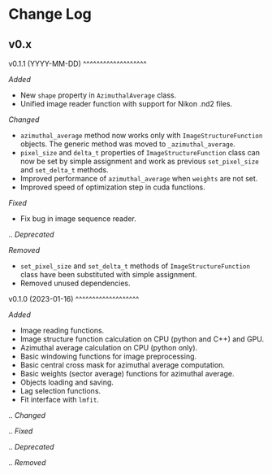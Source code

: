 
Change Log
==========

v0.x
----

v0.1.1 (YYYY-MM-DD)
^^^^^^^^^^^^^^^^^^^

*Added*

* New `shape` property in `AzimuthalAverage` class.
* Unified image reader function with support for Nikon .nd2 files.

*Changed*

* `azimuthal_average` method now works only with `ImageStructureFunction` objects. The generic method was moved to `_azimuthal_average`.
* `pixel_size` and `delta_t` properties of `ImageStructureFunction` class can now be set by simple assignment and work as previous `set_pixel_size` and `set_delta_t` methods.
* Improved performance of `azimuthal_average` when `weights` are not set.
* Improved speed of optimization step in cuda functions.

*Fixed*

* Fix bug in image sequence reader.

.. *Deprecated*

*Removed*

* `set_pixel_size` and `set_delta_t` methods of `ImageStructureFunction` class have been substituted with simple assignment.
* Removed unused dependencies.

v0.1.0 (2023-01-16)
^^^^^^^^^^^^^^^^^^^

*Added*

* Image reading functions.
* Image structure function calculation on CPU (python and C++) and GPU.
* Azimuthal average calculation on CPU (python only).
* Basic windowing functions for image preprocessing.
* Basic central cross mask for azimuthal average computation.
* Basic weights (sector average) functions for azimuthal average.
* Objects loading and saving.
* Lag selection functions.
* Fit interface with `lmfit`.

.. *Changed*

.. *Fixed*

.. *Deprecated*

.. *Removed*
